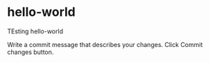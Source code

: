 # hello-world
TEsting hello-world

Write a commit message that describes your changes.
Click Commit changes button.
